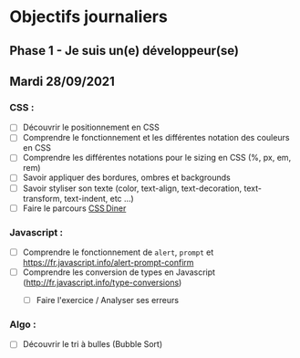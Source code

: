# Objectifs journaliers

## Phase 1 - Je suis un(e) développeur(se)

## Mardi 28/09/2021

### CSS : 

  * [ ] Découvrir le positionnement en CSS
  * [ ] Comprendre le fonctionnement et les différentes notation des couleurs en CSS
  * [ ] Comprendre les différentes notations pour le sizing en CSS (%, px, em, rem)
  * [ ] Savoir appliquer des bordures, ombres et backgrounds
  * [ ] Savoir styliser son texte (color, text-align, text-decoration, text-transform, text-indent, etc …)
  * [ ] Faire le parcours [CSS Diner](https://flukeout.github.io/)

### Javascript : 

 * [ ] Comprendre  le fonctionnement de `alert`, `prompt` et https://fr.javascript.info/alert-prompt-confirm
  * [ ] Comprendre les conversion de types en Javascript (http://fr.javascript.info/type-conversions)
    * [ ] Faire l'exercice / Analyser ses erreurs


### Algo : 

  * [ ] Découvrir le tri à bulles (Bubble Sort)




